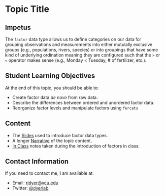# Topic Title



## Impetus

The `factor` data type allows us to define categories on our data for grouping observations and measurements into either mutulally exclusive groups (e.g., populations, rivers, species) or into groupings that have some kind of underlying ordination meaning they are configured such that the `>` or `<` operator makes sense (e.g., Monday < Tuesday, # of fertilizer, etc.). 

## Student Learning Objectives

At the end of this topic, you should be able to:  
 - Create factor data *de novo* from raw data. 
 - Describe the differences between ordered and unordered factor data.
 - Reorganize factor levels and manipulate factors using `forcats`

## Content

 - The [Slides](https://dyerlabteaching.github.io/Factors/slides.html) used to introduce factor data types.
 - A longer [Narrative](https://dyerlabteaching.github.io/Factors/narrative.html) of the topic content.
 - [In Class](https://dyerlabteaching.github.io/Factors/in-class.html) notes taken during the introduction of factors in class.
 
## Contact Information

If you need to contact me, I am available at:  
 - Email: rjdyer@vcu.edu
 - Twitter: [@dyerlab](https://twitter.com/dyerlab/)
